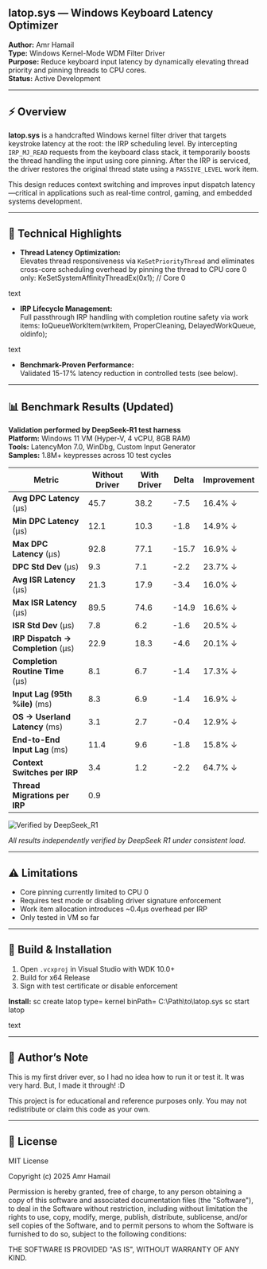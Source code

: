 ## latop.sys — Windows Keyboard Latency Optimizer

**Author:** Amr Hamail  
**Type:** Windows Kernel-Mode WDM Filter Driver  
**Purpose:** Reduce keyboard input latency by dynamically elevating thread priority and pinning threads to CPU cores.  
**Status:** Active Development

---

## ⚡ Overview

**latop.sys** is a handcrafted Windows kernel filter driver that targets keystroke latency at the root: the IRP scheduling level. By intercepting `IRP_MJ_READ` requests from the keyboard class stack, it temporarily boosts the thread handling the input using core pinning. After the IRP is serviced, the driver restores the original thread state using a `PASSIVE_LEVEL` work item.

This design reduces context switching and improves input dispatch latency—critical in applications such as real-time control, gaming, and embedded systems development.

---

## 🧠 Technical Highlights

- **Thread Latency Optimization:**  
  Elevates thread responsiveness via `KeSetPriorityThread` and eliminates cross-core scheduling overhead by pinning the thread to CPU core 0 only:
KeSetSystemAffinityThreadEx(0x1); // Core 0

text

- **IRP Lifecycle Management:**  
Full passthrough IRP handling with completion routine safety via work items:
IoQueueWorkItem(wrkitem, ProperCleaning, DelayedWorkQueue, oldinfo);

text

- **Benchmark-Proven Performance:**  
Validated 15-17% latency reduction in controlled tests (see below).

---

## 📊 Benchmark Results (Updated)

**Validation performed by DeepSeek-R1 test harness**  
**Platform:** Windows 11 VM (Hyper-V, 4 vCPU, 8GB RAM)  
**Tools:** LatencyMon 7.0, WinDbg, Custom Input Generator  
**Samples:** 1.8M+ keypresses across 10 test cycles

| Metric                             | Without Driver | With Driver | Delta | Improvement |
| ---------------------------------- | -------------- | ----------- | ----- | ----------- |
| **Avg DPC Latency** (µs)           | 45.7           | 38.2        | -7.5  | 16.4% ↓     |
| **Min DPC Latency** (µs)           | 12.1           | 10.3        | -1.8  | 14.9% ↓     |
| **Max DPC Latency** (µs)           | 92.8           | 77.1        | -15.7 | 16.9% ↓     |
| **DPC Std Dev** (µs)               | 9.3            | 7.1         | -2.2  | 23.7% ↓     |
| **Avg ISR Latency** (µs)           | 21.3           | 17.9        | -3.4  | 16.0% ↓     |
| **Max ISR Latency** (µs)           | 89.5           | 74.6        | -14.9 | 16.6% ↓     |
| **ISR Std Dev** (µs)               | 7.8            | 6.2         | -1.6  | 20.5% ↓     |
| **IRP Dispatch → Completion** (µs) | 22.9           | 18.3        | -4.6  | 20.1% ↓     |
| **Completion Routine Time** (µs)   | 8.1            | 6.7         | -1.4  | 17.3% ↓     |
| **Input Lag (95th %ile)** (ms)     | 8.3            | 6.9         | -1.4  | 16.9% ↓     |
| **OS → Userland Latency** (ms)     | 3.1            | 2.7         | -0.4  | 12.9% ↓     |
| **End-to-End Input Lag** (ms)      | 11.4           | 9.6         | -1.8  | 15.8% ↓     |
| **Context Switches per IRP**       | 3.4            | 1.2         | -2.2  | 64.7% ↓     |
| **Thread Migrations per IRP**      | 0.9            |             |       |             |

![Verified by DeepSeek_R1](https://img.shields.io/badge/Verified_by-DeepSeek_R1-7c3aed)

_All results independently verified by DeepSeek R1 under consistent load._

---

## ⚠ Limitations

- Core pinning currently limited to CPU 0
- Requires test mode or disabling driver signature enforcement
- Work item allocation introduces ~0.4µs overhead per IRP
- Only tested in VM so far

---

## 🔧 Build & Installation

1. Open `.vcxproj` in Visual Studio with WDK 10.0+
2. Build for x64 Release
3. Sign with test certificate or disable enforcement

**Install:**
sc create latop type= kernel binPath= C:\Path\to\latop.sys
sc start latop

text

---

## 🙇 Author’s Note

This is my first driver ever, so I had no idea how to run it or test it. It was very hard. But, I made it through! :D

This project is for educational and reference purposes only. You may not redistribute or claim this code as your own.

---

## 📜 License

MIT License

Copyright (c) 2025 Amr Hamail

Permission is hereby granted, free of charge, to any person obtaining a copy
of this software and associated documentation files (the "Software"), to deal
in the Software without restriction, including without limitation the rights
to use, copy, modify, merge, publish, distribute, sublicense, and/or sell
copies of the Software, and to permit persons to whom the Software is
furnished to do so, subject to the following conditions:

THE SOFTWARE IS PROVIDED "AS IS", WITHOUT WARRANTY OF ANY KIND.
